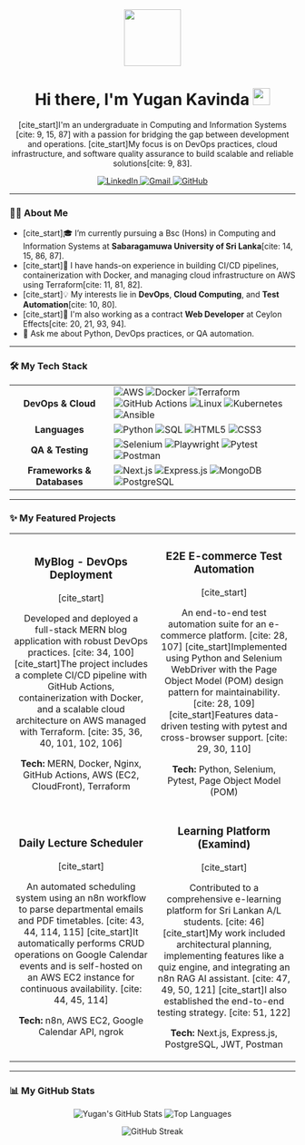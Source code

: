 <div id="header" align="center">
  <img src="https://media.giphy.com/media/M9gbBd9nbDrOTu1Mqx/giphy.gif" width="100"/>
  <h1>
    Hi there, I'm Yugan Kavinda 
    <img src="https://media.giphy.com/media/hvRJCLFzcasrR4ia7z/giphy.gif" width="30px"/>
  </h1>
  <p>
    [cite_start]I'm an undergraduate in Computing and Information Systems [cite: 9, 15, 87] with a passion for bridging the gap between development and operations. [cite_start]My focus is on DevOps practices, cloud infrastructure, and software quality assurance to build scalable and reliable solutions[cite: 9, 83].
  </p>
  <div id="socials">
    <a href="https://www.linkedin.com/in/theekshana-yugan-kavinda/" target="_blank">
      <img src="https://img.shields.io/badge/LinkedIn-0077B5?style=for-the-badge&logo=linkedin&logoColor=white" alt="LinkedIn"/>
    </a>
    <a href="mailto:yugankavinda@gmail.com">
      <img src="https://img.shields.io/badge/Gmail-D14836?style=for-the-badge&logo=gmail&logoColor=white" alt="Gmail"/>
    </a>
    <a href="https://github.com/BlockAce01" target="_blank">
      <img src="https://img.shields.io/badge/GitHub-181717?style=for-the-badge&logo=github&logoColor=white" alt="GitHub"/>
    </a>
  </div>
</div>

---

### 👨‍💻 About Me

- [cite_start]🎓 I’m currently pursuing a Bsc (Hons) in Computing and Information Systems at **Sabaragamuwa University of Sri Lanka**[cite: 14, 15, 86, 87].
- [cite_start]🌱 I have hands-on experience in building CI/CD pipelines, containerization with Docker, and managing cloud infrastructure on AWS using Terraform[cite: 11, 81, 82].
- [cite_start]💡 My interests lie in **DevOps**, **Cloud Computing**, and **Test Automation**[cite: 10, 80].
- [cite_start]💼 I'm also working as a contract **Web Developer** at Ceylon Effects[cite: 20, 21, 93, 94].
- 💬 Ask me about Python, DevOps practices, or QA automation.

---

### 🛠️ My Tech Stack

<table>
  <tr>
    <td align="center" width="160">
      <strong>DevOps & Cloud</strong>
    </td>
    <td>
      <img src="https://img.shields.io/badge/AWS-232F3E?style=for-the-badge&logo=amazon-aws&logoColor=white" alt="AWS"/>
      <img src="https://img.shields.io/badge/Docker-2496ED?style=for-the-badge&logo=docker&logoColor=white" alt="Docker"/>
      <img src="https://img.shields.io/badge/Terraform-7B42BC?style=for-the-badge&logo=terraform&logoColor=white" alt="Terraform"/>
      <img src="https://img.shields.io/badge/GitHub_Actions-2088FF?style=for-the-badge&logo=github-actions&logoColor=white" alt="GitHub Actions"/>
      <img src="https://img.shields.io/badge/Linux-FCC624?style=for-the-badge&logo=linux&logoColor=black" alt="Linux"/>
      <img src="https://img.shields.io/badge/Kubernetes-326CE5?style=for-the-badge&logo=kubernetes&logoColor=white" alt="Kubernetes"/>
      <img src="https://img.shields.io/badge/Ansible-EE0000?style=for-the-badge&logo=ansible&logoColor=white" alt="Ansible"/>
    </td>
  </tr>
  <tr>
    <td align="center">
      <strong>Languages</strong>
    </td>
    <td>
      <img src="https://img.shields.io/badge/Python-3776AB?style=for-the-badge&logo=python&logoColor=white" alt="Python"/>
      <img src="https://img.shields.io/badge/SQL-4479A1?style=for-the-badge&logo=postgresql&logoColor=white" alt="SQL"/>
      <img src="https://img.shields.io/badge/HTML5-E34F26?style=for-the-badge&logo=html5&logoColor=white" alt="HTML5"/>
      <img src="https://img.shields.io/badge/CSS3-1572B6?style=for-the-badge&logo=css3&logoColor=white" alt="CSS3"/>
    </td>
  </tr>
  <tr>
    <td align="center">
      <strong>QA & Testing</strong>
    </td>
    <td>
      <img src="https://img.shields.io/badge/Selenium-43B02A?style=for-the-badge&logo=selenium&logoColor=white" alt="Selenium"/>
      <img src="https://img.shields.io/badge/Playwright-2EAD33?style=for-the-badge&logo=playwright&logoColor=white" alt="Playwright"/>
      <img src="https://img.shields.io/badge/Pytest-0A9EDC?style=for-the-badge&logo=pytest&logoColor=white" alt="Pytest"/>
      <img src="https://img.shields.io/badge/Postman-FF6C37?style=for-the-badge&logo=postman&logoColor=white" alt="Postman"/>
    </td>
  </tr>
  <tr>
    <td align="center">
      <strong>Frameworks & Databases</strong>
    </td>
    <td>
      <img src="https://img.shields.io/badge/Next.js-000000?style=for-the-badge&logo=nextdotjs&logoColor=white" alt="Next.js"/>
      <img src="https://img.shields.io/badge/Express.js-000000?style=for-the-badge&logo=express&logoColor=white" alt="Express.js"/>
      <img src="https://img.shields.io/badge/MongoDB-47A248?style=for-the-badge&logo=mongodb&logoColor=white" alt="MongoDB"/>
      <img src="https://img.shields.io/badge/PostgreSQL-4169E1?style=for-the-badge&logo=postgresql&logoColor=white" alt="PostgreSQL"/>
    </td>
  </tr>
</table>

---

### ✨ My Featured Projects

<table>
  <tr>
    <td width="50%">
      <h3 align="center">MyBlog - DevOps Deployment</h3>
      <div align="center">
        [cite_start]<p>Developed and deployed a full-stack MERN blog application with robust DevOps practices. [cite: 34, 100] [cite_start]The project includes a complete CI/CD pipeline with GitHub Actions, containerization with Docker, and a scalable cloud architecture on AWS managed with Terraform. [cite: 35, 36, 40, 101, 102, 106]</p>
        <p><strong>Tech:</strong> MERN, Docker, Nginx, GitHub Actions, AWS (EC2, CloudFront), Terraform</p>
        </div>
    </td>
    <td width="50%">
      <h3 align="center">E2E E-commerce Test Automation</h3>
      <div align="center">
        [cite_start]<p>An end-to-end test automation suite for an e-commerce platform. [cite: 28, 107] [cite_start]Implemented using Python and Selenium WebDriver with the Page Object Model (POM) design pattern for maintainability. [cite: 28, 109] [cite_start]Features data-driven testing with pytest and cross-browser support. [cite: 29, 30, 110]</p>
        <p><strong>Tech:</strong> Python, Selenium, Pytest, Page Object Model (POM)</p>
        </div>
    </td>
  </tr>
  <tr>
    <td width="50%">
      <h3 align="center">Daily Lecture Scheduler</h3>
      <div align="center">
        [cite_start]<p>An automated scheduling system using an n8n workflow to parse departmental emails and PDF timetables. [cite: 43, 44, 114, 115] [cite_start]It automatically performs CRUD operations on Google Calendar events and is self-hosted on an AWS EC2 instance for continuous availability. [cite: 44, 45, 114]</p>
        <p><strong>Tech:</strong> n8n, AWS EC2, Google Calendar API, ngrok</p>
        </div>
    </td>
    <td width="50%">
      <h3 align="center">Learning Platform (Examind)</h3>
      <div align="center">
        [cite_start]<p>Contributed to a comprehensive e-learning platform for Sri Lankan A/L students. [cite: 46] [cite_start]My work included architectural planning, implementing features like a quiz engine, and integrating an n8n RAG AI assistant. [cite: 47, 49, 50, 121] [cite_start]I also established the end-to-end testing strategy. [cite: 51, 122]</p>
        <p><strong>Tech:</strong> Next.js, Express.js, PostgreSQL, JWT, Postman</p>
        </div>
    </td>
  </tr>
</table>

---

### 📊 My GitHub Stats

<p align="center">
  <img src="https://github-readme-stats.vercel.app/api?username=BlockAce01&show_icons=true&theme=dracula" alt="Yugan's GitHub Stats"/>
  <img src="https://github-readme-stats.vercel.app/api/top-langs/?username=BlockAce01&layout=compact&theme=dracula" alt="Top Languages"/>
</p>

<p align="center">
  <img src="https://github-readme-streak-stats.herokuapp.com/?user=BlockAce01&theme=dracula" alt="GitHub Streak"/>
</p>

